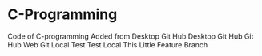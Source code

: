 # C-Programming
Code of C-programming
Added from Desktop
Git Hub Desktop
Git Hub
Git Hub Web
Git Local
Test
Test Local
This Little Feature Branch